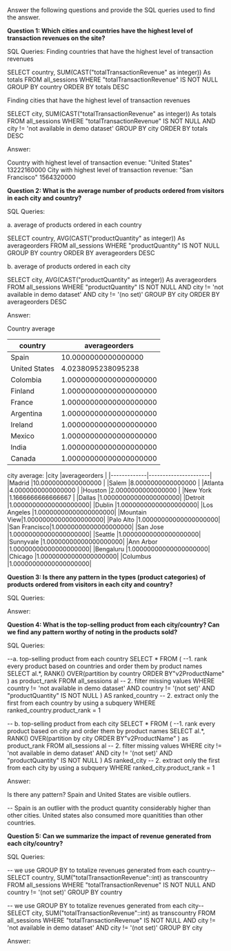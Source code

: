 Answer the following questions and provide the SQL queries used to find the answer.

    
**Question 1: Which cities and countries have the highest level of transaction revenues on the site?**


SQL Queries: 
Finding countries that have the highest level of transaction revenues

SELECT  country, SUM(CAST("totalTransactionRevenue" as integer)) As totals
FROM all_sessions
WHERE "totalTransactionRevenue" IS NOT NULL
GROUP BY country
ORDER BY totals DESC

Finding cities that have the highest level of transaction revenues

SELECT  city, SUM(CAST("totalTransactionRevenue" as integer)) As totals
FROM all_sessions
WHERE "totalTransactionRevenue" IS NOT NULL AND city != 'not available in demo dataset'
GROUP BY city
ORDER BY totals DESC


Answer:


Country with highest level of transaction evenue: "United States"	13222160000
City with highest level of transaction revenue: "San Francisco"	1564320000

**Question 2: What is the average number of products ordered from visitors in each city and country?**


SQL Queries: 

a. average of products ordered in each country

SELECT  country, AVG(CAST("productQuantity" as integer)) As averageorders
FROM all_sessions
WHERE "productQuantity" IS NOT NULL
GROUP BY country
ORDER BY averageorders DESC

b. average of products ordered in each city

SELECT  city, AVG(CAST("productQuantity" as integer)) As averageorders
FROM all_sessions
WHERE "productQuantity" IS NOT NULL 
AND city != 'not available in demo dataset' 
AND city != '(no set)'
GROUP BY city
ORDER BY averageorders DESC

Answer: 

Country average

|country      |averageorders         |
|-------------|----------------------|
|Spain        |10.0000000000000000   |
|United States|4.0238095238095238    |
|Colombia     |1.00000000000000000000|
|Finland      |1.00000000000000000000|
|France       |1.00000000000000000000|
|Argentina    |1.00000000000000000000|
|Ireland      |1.00000000000000000000|
|Mexico       |1.00000000000000000000|
|India        |1.00000000000000000000|
|Canada       |1.00000000000000000000|



city average: 
|city         |averageorders         |
|-------------|----------------------|
|Madrid       |10.0000000000000000   |
|Salem        |8.0000000000000000    |
|Atlanta      |4.0000000000000000    |
|Houston      |2.0000000000000000    |
|New York     |1.1666666666666667    |
|Dallas       |1.00000000000000000000|
|Detroit      |1.00000000000000000000|
|Dublin       |1.00000000000000000000|
|Los Angeles  |1.00000000000000000000|
|Mountain View|1.00000000000000000000|
|Palo Alto    |1.00000000000000000000|
|San Francisco|1.00000000000000000000|
|San Jose     |1.00000000000000000000|
|Seattle      |1.00000000000000000000|
|Sunnyvale    |1.00000000000000000000|
|Ann Arbor    |1.00000000000000000000|
|Bengaluru    |1.00000000000000000000|
|Chicago      |1.00000000000000000000|
|Columbus     |1.00000000000000000000|


**Question 3: Is there any pattern in the types (product categories) of products ordered from visitors in each city and country?**


SQL Queries:



Answer:





**Question 4: What is the top-selling product from each city/country? Can we find any pattern worthy of noting in the products sold?**


SQL Queries:

--a. top-selling product from each country
SELECT * 
FROM (
--1. rank every product based on countries and order them by product names
	SELECT al.*,
	RANK() OVER(partition by country ORDER BY"v2ProductName"  ) as product_rank
	FROM all_sessions al
-- 2. filter missing values 
	WHERE country != 'not available in demo dataset'
	AND country != '(not set)'
	AND "productQuantity" IS NOT NULL
) AS ranked_country
-- 2. extract only the first from each country by using a subquery
WHERE ranked_country.product_rank = 1


-- b. top-selling product from each city
SELECT * 
FROM (
--1. rank every product based on city and order them by product names
	SELECT al.*,
	RANK() OVER(partition by city ORDER BY"v2ProductName"  ) as product_rank
	FROM all_sessions al
-- 2. filter missing values 
	WHERE city != 'not available in demo dataset'
	AND city != '(not set)'
	AND "productQuantity" IS NOT NULL
) AS ranked_city
-- 2. extract only the first from each city by using a subquery
WHERE ranked_city.product_rank = 1


Answer:

Is there any pattern? Spain and United States are visible outliers. 

-- Spain is an outlier with the product quantity considerably higher than other cities. United states also consumed more quanitities than other countries. 


**Question 5: Can we summarize the impact of revenue generated from each city/country?**

SQL Queries:

-- we use GROUP BY to totalize revenues generated from each country--
SELECT country, SUM("totalTransactionRevenue"::int) as transcountry
FROM all_sessions
WHERE "totalTransactionRevenue" IS NOT NULL
AND country != '(not set)'
GROUP BY country

-- we use GROUP BY to totalize revenues generated from each city--
SELECT city, SUM("totalTransactionRevenue"::int) as transcountry
FROM all_sessions
WHERE "totalTransactionRevenue" IS NOT NULL
AND city != 'not available in demo dataset'
AND city != '(not set)'
GROUP BY city


Answer:







